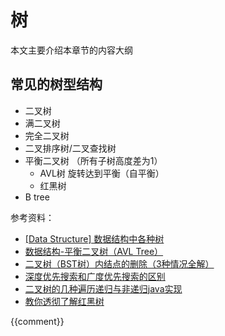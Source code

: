 <!-- toc -->

# 树

本文主要介绍本章节的内容大纲

## 常见的树型结构

- 二叉树
- 满二叉树
- 完全二叉树
- 二叉排序树/二叉查找树
- 平衡二叉树 （所有子树高度差为1）
  - AVL树  旋转达到平衡（自平衡）
  - 红黑树
- B tree

参考资料：
- [[Data Structure] 数据结构中各种树](http://www.cnblogs.com/maybe2030/p/4732377.html)
- [数据结构-平衡二叉树（AVL Tree）](https://blog.csdn.net/juanqinyang/article/details/51418863)
- [二叉树（BST树）内结点的删除（3种情况全解）](https://blog.csdn.net/zxnsirius/article/details/52131433)
- [深度优先搜索和广度优先搜索的区别](https://www.zhihu.com/question/28549888)
- [二叉树的几种遍历递归与非递归java实现](https://blog.csdn.net/zlp1992/article/details/51406067)
- [教你透彻了解红黑树](https://github.com/julycoding/The-Art-Of-Programming-By-July/blob/master/ebook/zh/03.01.md)


{{comment}}






